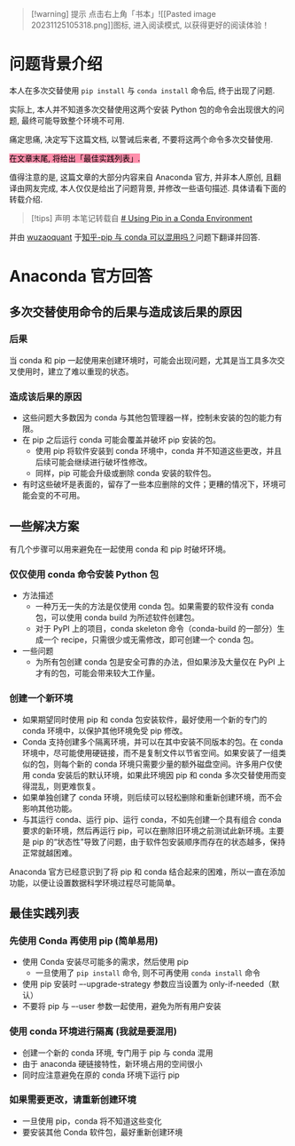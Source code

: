 
>[!warning] 提示
>点击右上角「书本」![[Pasted image 20231125105318.png]]图标, 进入阅读模式, 以获得更好的阅读体验！

# 问题背景介绍

本人在多次交替使用 `pip install` 与 `conda install` 命令后, 终于出现了问题. 

实际上, 本人并不知道多次交替使用这两个安装 Python 包的命令会出现很大的问题, 最终可能导致整个环境不可用. 

痛定思痛, 决定写下这篇文档, 以警诫后来者, 不要将这两个命令多次交替使用. 

<mark style="background: #FF5582A6;">在文章末尾, 将给出「最佳实践列表」. </mark>

值得注意的是, 这篇文章的大部分内容来自 Anaconda 官方, 并非本人原创, 且翻译由网友完成, 本人仅仅是给出了问题背景, 并修改一些语句描述. 具体请看下面的转载介绍.

>[!tips] 声明
>本笔记转载自 [# Using Pip in a Conda Environment](https://www.anaconda.com/blog/using-pip-in-a-conda-environment)
>
并由 [wuzaoquant](https://www.zhihu.com/people/wuzaoquant) 于[知乎-pip 与 conda 可以混用吗？]([wuzaoquant](https://www.zhihu.com/people/wuzaoquant))问题下翻译并回答.

# Anaconda 官方回答

## 多次交替使用命令的后果与造成该后果的原因

### 后果

当 conda 和 pip 一起使用来创建环境时，可能会出现问题，尤其是当工具多次交叉使用时，建立了难以重现的状态。

### 造成该后果的原因

- 这些问题大多数因为 conda 与其他包管理器一样，控制未安装的包的能力有限。
- 在 pip 之后运行 conda 可能会覆盖并破坏 pip 安装的包。
	- 使用 pip 将软件安装到 conda 环境中，conda 并不知道这些更改，并且后续可能会继续进行破坏性修改。
	- 同样，pip 可能会升级或删除 conda 安装的软件包。
- 有时这些破坏是表面的，留存了一些本应删除的文件；更糟的情况下，环境可能会变的不可用。

## 一些解决方案

有几个步骤可以用来避免在一起使用 conda 和 pip 时破坏环境。

### 仅仅使用 conda 命令安装 Python 包

- 方法描述
	- 一种万无一失的方法是仅使用 conda 包。如果需要的软件没有 conda 包，可以使用 conda build 为所述软件创建包。
	- 对于 PyPI 上的项目，conda skeleton 命令（conda-build 的一部分）生成一个 recipe，只需很少或无需修改，即可创建一个 conda 包。
- 一些问题
	- 为所有包创建 conda 包是安全可靠的办法，但如果涉及大量仅在 PyPI 上才有的包，可能会带来较大工作量。

### 创建一个新环境

- 如果期望同时使用 pip 和 conda 包安装软件，最好使用一个新的专门的 conda 环境中，以保护其他环境免受 pip 修改。
- Conda 支持创建多个隔离环境，并可以在其中安装不同版本的包。在 conda 环境中，尽可能使用硬链接，而不是复制文件以节省空间。如果安装了一组类似的包，则每个新的 conda 环境只需要少量的额外磁盘空间。许多用户仅使用 conda 安装后的默认环境，如果此环境因 pip 和 conda 多次交替使用而变得混乱，则更难恢复。
- 如果单独创建了 conda 环境，则后续可以轻松删除和重新创建环境，而不会影响其他功能。
- 与其运行 conda、运行 pip、运行 conda，不如先创建一个具有组合 conda 要求的新环境，然后再运行 pip，可以在删除旧环境之前测试此新环境。主要是 pip 的“状态性”导致了问题，由于软件包安装顺序而存在的状态越多，保持正常就越困难。

Anaconda 官方已经意识到了将 pip 和 conda 结合起来的困难，所以一直在添加功能，以便让设置数据科学环境过程尽可能简单。

## 最佳实践列表

### 先使用 Conda 再使用 pip (简单易用)

- 使用 Conda 安装尽可能多的需求，然后使用 pip
	- 一旦使用了 `pip install` 命令, 则不可再使用 `conda install` 命令
- 使用 pip 安装时 –-upgrade-strategy 参数应当设置为 only-if-needed（默认）
- 不要将 pip 与 –-user 参数一起使用，避免为所有用户安装

### 使用 conda 环境进行隔离 (我就是要混用)

- 创建一个新的 conda 环境, 专门用于 pip 与 conda 混用
- 由于 anaconda 硬链接特性，新环境占用的空间很小
- 同时应注意避免在原的 conda 环境下运行 pip

### 如果需要更改，请重新创建环境

- 一旦使用 pip，conda 将不知道这些变化
- 要安装其他 Conda 软件包，最好重新创建环境